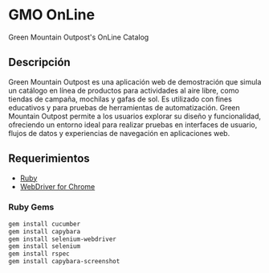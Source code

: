 # GMO OnLine
Green Mountain Outpost's OnLine Catalog

## Descripción
Green Mountain Outpost es una aplicación web de demostración que simula un catálogo en línea de productos para actividades al aire libre, como tiendas de campaña, mochilas y gafas de sol. 
Es utilizado con fines educativos y para pruebas de herramientas de automatización. 
Green Mountain Outpost permite a los usuarios explorar su diseño y funcionalidad, ofreciendo un entorno ideal para realizar pruebas en interfaces de usuario, flujos de datos y experiencias de navegación en aplicaciones web.

## Requerimientos

- [Ruby](https://rubyinstaller.org/downloads/)
- [WebDriver for Chrome](https://chromedriver.chromium.org/downloads)

### Ruby Gems

```bash
gem install cucumber
gem install capybara
gem install selenium-webdriver
gem install selenium
gem install rspec
gem install capybara-screenshot
```
